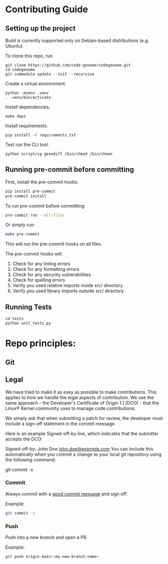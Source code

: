 # Contributing Guide

## Setting up the project

Build is currently supported only on Debian-based distributions (e.g. Ubuntu).

To clone this repo, run

```
git clone https://github.com/code-genome/codegenome.git
cd codegenome
git submodule update --init --recursive
```

Create a virtual environment.

```
python -mvenv .venv
. .venv/bin/activate
```

Install dependencies.

```
make deps
```

Install requirements.

```
pip install -r requirements.txt
```

Test run the CLI tool.

```
python script/cg genediff /bin/chmod /bin/chown
```


## Running pre-commit before committing

First, install the pre-commit hooks:

```bash
pip install pre-commit
pre-commit install
```

To run pre-commit before committing:

```bash
pre-commit run --all-files
```

Or simply run:

```bash
make pre-commit
```

This will run the pre-commit hooks on all files.

The pre-commit hooks will:
1. Check for any linting errors
2. Check for any formatting errors
3. Check for any security vulnerabilities
4. Check for spelling errors
4. Verify you used relative imports inside src/ directory
5. Verify you used library imports outside src/ directory

## Running Tests


```
cd tests
python unit_tests.py
```

# Repo principles:

## Git

## Legal

We have tried to make it as easy as possible to make contributions. This applies to how we handle the legal aspects of contribution. We use the same approach - the Developer's Certificate of Origin 1.1 (DCO) - that the Linux® Kernel community uses to manage code contributions.

We simply ask that when submitting a patch for review, the developer must include a sign-off statement in the commit message.

Here is an example Signed-off-by line, which indicates that the submitter accepts the DCO:

Signed-off-by: John Doe <john.doe@example.com>
You can include this automatically when you commit a change to your local git repository using the following command:

git commit -s

### Commit
Always commit with a [good commit message](https://cbea.ms/git-commit/) and sign off:

Example:

```bash
git commit -s
```

### Push
Push into a new branch and open a PR.

Example:

```bash
git push origin main:<my-new-branch-name>
```
